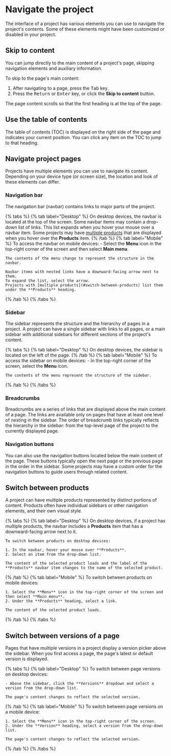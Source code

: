 # Navigate the project

The interface of a project has various elements you can use to navigate the project's contents.
Some of these elements might have been customized or disabled in your project.

## Skip to content

You can jump directly to the main content of a project's page, skipping navigation elements and auxiliary information.

To skip to the page's main content:

1. After navigating to a page, press the <kbd>Tab</kbd> key.
2. Press the <kbd>Return</kbd> or <kbd>Enter</kbd> key, or click the **Skip to content** button.

The page content scrolls so that the first heading is at the top of the page.

## Use the table of contents

The table of contents (TOC) is displayed on the right side of the page and indicates your current position.
You can click any item on the TOC to jump to that heading.

## Navigate project pages

Projects have multiple elements you can use to navigate its content.
Depending on your device type (or screen size), the location and look of these elements can differ.

### Navigation bar

The navigation bar (navbar) contains links to major parts of the project.

{% tabs %}
  {% tab label="Desktop" %}
    On desktop devices, the navbar is located at the top of the screen.
    Some navbar items may contain a drop-down list of links.
    This list expands when you hover your mouse over a navbar item.
    Some projects may have [multiple products](#switch-between-products) that are displayed when you hover over the **Products** item.
  {% /tab %}
  {% tab label="Mobile" %}
    To access the navbar on mobile devices:
    - Select the **Menu** icon in the top-right corner of the screen and then select **Main menu**.

    The contents of the menu change to represent the structure in the navbar.

    Navbar items with nested links have a downward-facing arrow next to them.
    To expand the list, select the arrow.
    Projects with [multiple products](#switch-between-products) list them under the **Products** heading.
  {% /tab %}
{% /tabs %}

### Sidebar

The sidebar represents the structure and the hierarchy of pages in a project.
A project can have a single sidebar with links to all pages, or a main sidebar with additional sidebars for different sections of the project's content.

{% tabs %}
  {% tab label="Desktop" %}
    On desktop devices, the sidebar is located on the left of the page.
  {% /tab %}
  {% tab label="Mobile" %}
    To access the sidebar on mobile devices:
    - In the top-right corner of the screen, select the **Menu** icon.

    The contents of the menu represent the structure of the sidebar.
  {% /tab %}
{% /tabs %}

### Breadcrumbs

Breadcrumbs are a series of links that are displayed above the main content of a page.
The links are available only on pages that have at least one level of nesting in the sidebar.
The order of breadcrumb links typically reflects the hierarchy in the sidebar: from the top-level page of the project to the currently displayed page.

### Navigation buttons

You can also use the navigation buttons located below the main content of the page.
These buttons typically open the next page or the previous page in the order in the sidebar.
Some projects may have a custom order for the navigation buttons to guide users through related content.

## Switch between products

A project can have multiple products represented by distinct portions of content.
Products often have individual sidebars or other navigation elements, and their own visual style.

{% tabs %}
  {% tab label="Desktop" %}
    On desktop devices, if a project has multiple products, the navbar includes a **Products** item that has a downward-facing arrow next to it.

    To switch between products on desktop devices:

    1. In the navbar, hover your mouse over **Products**.
    2. Select an item from the drop-down list.

    The content of the selected product loads and the label of the **Products** navbar item changes to the name of the selected product.
  {% /tab %}
  {% tab label="Mobile" %}
    To switch between products on mobile devices:

    1. Select the **Menu** icon in the top-right corner of the screen and then select **Main menu**.
    2. Under the **Products** heading, select a link.

    The content of the selected product loads.
  {% /tab %}
{% /tabs %}

## Switch between versions of a page

Pages that have multiple versions in a project display a version picker above the sidebar.
When you first access a page, the page's latest or default version is displayed.

{% tabs %}
  {% tab label="Desktop" %}
    To switch between page versions on desktop devices:

    - Above the sidebar, click the **Versions** dropdown and select a version from the drop-down list.
    
    The page's content changes to reflect the selected version.
  {% /tab %}
  {% tab label="Mobile" %}
    To switch between page versions on a mobile device:

    1. Select the **Menu** icon in the top-right corner of the screen.
    2. Under the **Version** heading, select a version from the drop-down list.
    
    The page's content changes to reflect the selected version.
  {% /tab %}
{% /tabs %}

